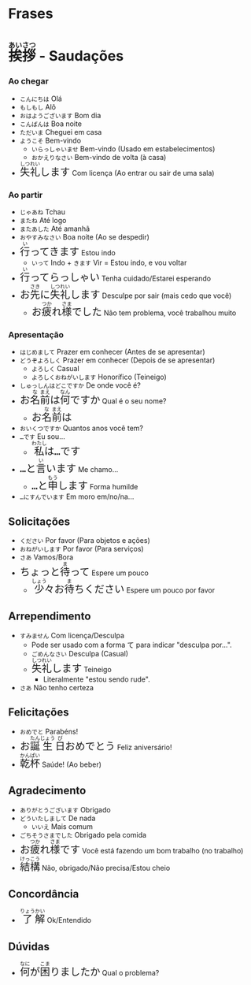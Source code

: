 # Frases

# <ruby>挨<rt>あい</rt>拶<rt>さつ</rt></ruby> - Saudações

### Ao chegar

-   `こんにちは` Olá
-   `もしもし` Alô
-   `おはようございます` Bom dia
-   `こんばんは` Boa noite
-   `ただいま` Cheguei em casa
-   `ようこそ` Bem-vindo
    -   `いらっしゃいませ` Bem-vindo (Usado em estabelecimentos)
    -   `おかえりなさい` Bem-vindo de volta (à casa)
-   <font size="5"><code><ruby>失<rt>しつ</rt>礼<rt>れい</rt></ruby>します</code></font> Com licença (Ao entrar ou sair de uma sala)

### Ao partir

-   `じゃあね` Tchau
-   `またね` Até logo
-   `またあした` Até amanhã
-   `おやすみなさい` Boa noite (Ao se despedir)
-   <font size="5"><code><ruby>行<rt>い</rt></ruby>ってきます</code></font> Estou indo
    -   `いって` Indo + `きます` Vir = Estou indo, e vou voltar
-   <font size="5"><code><ruby>行<rt>い</rt></ruby>ってらっしゃい</code></font> Tenha cuidado/Estarei esperando
-   <font size="5"><code>お<ruby>先<rt>さき</rt></ruby>に<ruby>失<rt>しつ</rt>礼<rt>れい</rt></ruby>します</code></font> Desculpe por sair (mais cedo que você)
    -   <font size="5"><code>お<ruby>疲<rt>つか</rt></ruby>れ<ruby>様<rt>さま</rt></ruby>でした</code></font> Não tem problema, você trabalhou muito

### Apresentação

-   `はじめまして` Prazer em conhecer (Antes de se apresentar)
-   `どうぞよろしく` Prazer em conhecer (Depois de se apresentar)
    -   `よろしく` Casual
    -   `よろしくおねがいします` Honorífico (Teineigo)
-   `しゅっしんはどこですか` De onde você é?
-   <font size="5"><code>お<ruby>名<rt>な</rt>前<rt>まえ</rt></ruby>は<ruby>何<rt>なん</rt></ruby>ですか</code></font> Qual é o seu nome?
    -   <font size="5"><code>お<ruby>名<rt>な</rt>前<rt>まえ</rt></ruby>は</code></font>
-   `おいくつですか` Quantos anos você tem?
-   `…です` Eu sou...
    -   <font size="5"><code><ruby>私<rt>わたし</rt></ruby>は…です</code></font>
-   <font size="5"><code>…と<ruby>言<rt>い</rt></ruby>います</code></font> Me chamo...
    -   <font size="5"><code>…と<ruby>申<rt>もう</rt></ruby>します</code></font> Forma humilde
-   `…にすんでいます` Em moro em/no/na...

## Solicitações

-   `ください` Por favor (Para objetos e ações)
-   `おねがいします` Por favor (Para serviços)
-   `さあ` Vamos/Bora
-   <font size="5"><code>ちょっと<ruby>待<rt>ま</rt></ruby>って</code></font> Espere um pouco
    -   <font size="5"><code><ruby>少<rt>しょう</rt>々</ruby>お<ruby>待<rt>ま</rt></ruby>ちください</code></font> Espere um pouco por favor

## Arrependimento

-   `すみません` Com licença/Desculpa
    -   Pode ser usado com a forma て para indicar "desculpa por...".
    -   `ごめんなさい` Desculpa (Casual)
    -   <font size="5"><code><ruby>失<rt>しつ</rt>礼<rt>れい</rt></ruby>します</code></font> Teineigo
        -   Literalmente "estou sendo rude".
-   `さあ` Não tenho certeza

## Felicitações

-   `おめでと` Parabéns!
-   <font size="5"><code>お<ruby>誕<rt>たん</rt>生<rt>じょう</rt>日<rt>び</rt></ruby>おめでとう</code></font> Feliz aniversário!
-   <font size="5"><code><ruby>乾<rt>かん</rt>杯<rt>ぱい</rt></ruby></code></font> Saúde! (Ao beber)

## Agradecimento

-   `ありがとうございます` Obrigado
-   `どういたしまして` De nada
    -   `いいえ` Mais comum
-   `ごちそうさまでした` Obrigado pela comida
-   <font size="5"><code>お<ruby>疲<rt>つか</rt></ruby>れ<ruby>様<rt>さま</rt></ruby>です</code></font> Você está fazendo um bom trabalho (no trabalho)
-   <font size="5"><code><ruby>結<rt>けっ</rt>構<rt>こう</rt></ruby></code></font> Não, obrigado/Não precisa/Estou cheio

## Concordância

-   <font size="5"><code><ruby>了<rt>りょう</rt>解<rt>かい</rt></ruby></code></font> Ok/Entendido

## Dúvidas

-   <font size="5"><code><ruby>何<rt>なに</rt></ruby>が<ruby>困<rt>こま</rt></ruby>りましたか</code></font> Qual o problema?
